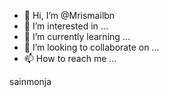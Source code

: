 - 👋 Hi, I’m @Mrismailbn
- 👀 I’m interested in ...
- 🌱 I’m currently learning ...
- 💞️ I’m looking to collaborate on ...
- 📫 How to reach me ...

<!---
Mrismailbn/Mrismailbn is a ✨ special ✨ repository because its `README.md` (this file) appears on your GitHub profile.
You can click the Preview link to take a look at your changes.
--->
sainmonja
